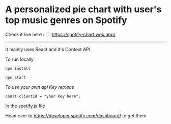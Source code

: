 # A personalized pie chart with user's top music genres on Spotify 

Check it live here 👉🏼 https://spotify-chart.web.app/

---
It mainly uses React and it's Context API

To run locally 

`npm install`

`npm start`

*To use your own api Key replace*

`const clientId = "your key here";`

In the spotify.js file

Head over to https://developer.spotify.com/dashboard/ to get them 


